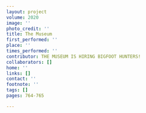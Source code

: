 ```yaml
---
layout: project
volume: 2020
image: ''
photo_credit: ''
title: The Museum
first_performed: ''
place: ''
times_performed: ''
contributor: THE MUSEUM IS HIRING BIGFOOT HUNTERS!
collaborators: []
home: ''
links: []
contact: ''
footnote: ''
tags: []
pages: 764-765

---
```




